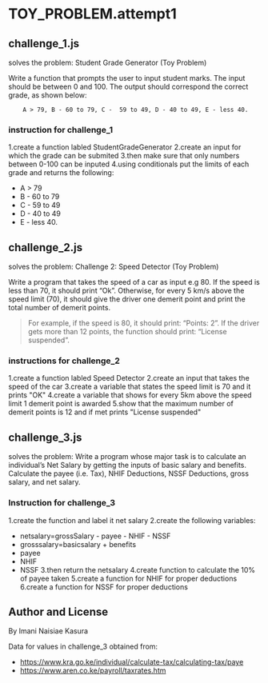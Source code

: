 # TOY_PROBLEM.attempt1
## challenge_1.js 
solves the problem:
Student Grade Generator (Toy Problem)

Write a function that prompts the user to input student marks. The input should be between 0 and 100. The output should correspond the correct grade, as shown below: 

        A > 79, B - 60 to 79, C -  59 to 49, D - 40 to 49, E - less 40.
### instruction for challenge_1
1.create a function labled StudentGradeGenerator
2.create an input for which the grade can be submited
3.then make sure that only numbers between 0-100 can be inputed
4.using conditionals put the limits of each grade and returns the following:
- A > 79
- B - 60 to 79
- C -  59 to 49
- D - 40 to 49
- E - less 40.

## challenge_2.js 
solves the problem:
Challenge 2: Speed Detector (Toy Problem)

Write a program that takes the speed of a car as input e.g 80. If the speed is less than 70, it should print “Ok”. Otherwise, for every 5 km/s above the speed limit (70), it should give the driver one demerit point and print the total number of demerit points.

   > For example, if the speed is 80, it should print: “Points: 2”. If the driver gets more than 12 points, the function should print: “License suspended”.

### instructions for challenge_2
1.create a function labled Speed Detector
2.create an input that takes the speed of the car
3.create a variable that states the speed limit is 70 and it prints "OK"
4.create a variable that shows for every 5km above the speed limit 1 demerit point is awarded
5.show that the maximum number of demerit points is 12 and if met prints "License suspended"

## challenge_3.js
solves the problem:
Write a program whose major task is to calculate an individual’s Net Salary by getting the inputs of basic salary and benefits. Calculate the payee (i.e. Tax), NHIF Deductions, NSSF Deductions, gross salary, and net salary.

### Instruction for challenge_3
1.create the function and label it net salary
2.create the following variables:
- netsalary=grossSalary - payee - NHIF - NSSF
- grosssalary=basicsalary + benefits
- payee
- NHIF
- NSSF
3.then return the netsalary
4.create function to calculate the 10% of payee taken
5.create a function for NHIF for proper deductions
6.create a function for NSSF for proper deductions

## Author and License
By Imani Naisiae Kasura

Data for values in challenge_3 obtained from:
- https://www.kra.go.ke/individual/calculate-tax/calculating-tax/paye
- https://www.aren.co.ke/payroll/taxrates.htm